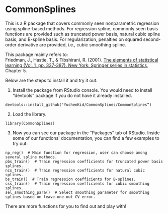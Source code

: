 # CommonSplines
This is a R package that covers commonly seen nonparametric regression using spline-based methods. For regression spline, commonly seen basis functions are provided such as truncated power basis, natural cubic spline basis, and B-spline basis. For regularization, penalties on squared second-order derivative are provided, i.e., cubic smoothing spline. 

This package mainly refers to:\
Friedman, J., Hastie, T., & Tibshirani, R. (2001). [The elements of statistical learning (Vol. 1, pp. 337-387). New York: Springer series in statistics](https://web.stanford.edu/~hastie/ElemStatLearn/), Chapter 5. 

Below are the steps to install it and try it out. 

1. Install the package from RStudio console. You would need to install “devtools” package if you do not have it already installed.
```
devtools::install_github("YuchenKid/CommonSplines/CommonSplines”)
```
2. Load the library.
```
library(CommonSplines)
```
3. Now you can see our package in the “Packages” tab of RStudio. Inside some of our functions' documentation, you can find a few examples to try out:
```
np_reg()  # Main function for regression, user can choose among several spline methods.
pbs_train()  # Train regression coefficients for truncated power basis splines.
ncs_train()  # Train regression coefficients for natural cubic splines.
bs_train()  # Train regression coefficients for B-splines.
css_train()  # Train regression coefficients for cubic smoothing splines.
sel_smoothing_para()  # Select smoothing parameter for smoothing splines based on leave-one-out CV error.
```
There are more functions for you to find out and play with!

